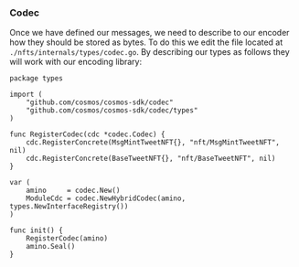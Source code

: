 
### Codec

Once we have defined our messages, we need to describe to our encoder how they should be stored as bytes. To do this we edit the file located at `./nfts/internals/types/codec.go`. By describing our types as follows they will work with our encoding library:

```go=
package types

import (
    "github.com/cosmos/cosmos-sdk/codec"
    "github.com/cosmos/cosmos-sdk/codec/types"
)

func RegisterCodec(cdc *codec.Codec) {
    cdc.RegisterConcrete(MsgMintTweetNFT{}, "nft/MsgMintTweetNFT", nil)
    cdc.RegisterConcrete(BaseTweetNFT{}, "nft/BaseTweetNFT", nil)
}

var (
    amino     = codec.New()
    ModuleCdc = codec.NewHybridCodec(amino, types.NewInterfaceRegistry())
)

func init() {
    RegisterCodec(amino)
    amino.Seal()
}

```